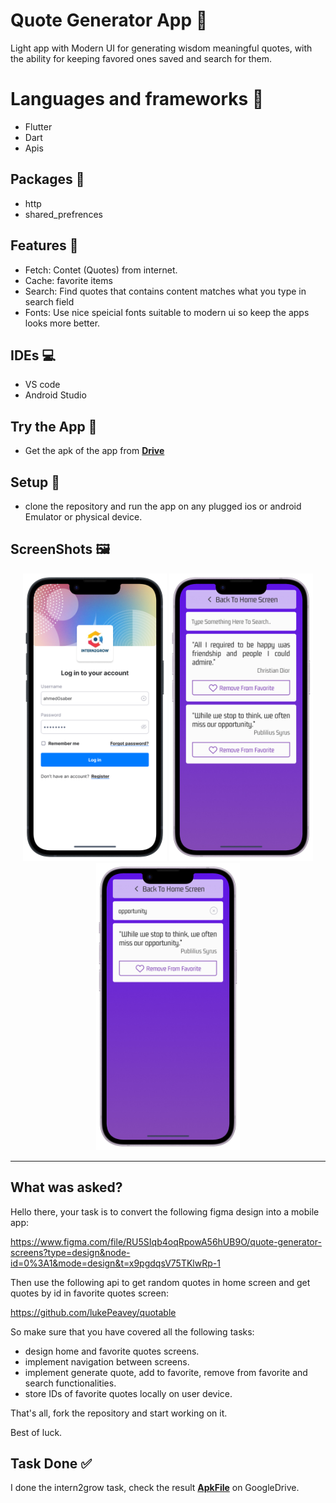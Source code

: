 # Quote Generator App 📱
Light app with Modern UI for generating wisdom meaningful quotes, with the ability for keeping favored ones saved and search for them.

# Languages and frameworks 📑
 * Flutter
 * Dart
 * Apis
   
## Packages 🔎
 * http
 * shared_prefrences

## Features 🥇
 * Fetch: Contet (Quotes) from internet.
 * Cache: favorite items
 * Search: Find quotes that contains content matches what you type in search field
 * Fonts: Use nice speicial fonts suitable to modern ui so keep the apps looks more better.

## IDEs 💻
 * VS code
 * Android Studio

## Try the App 📱
 * Get the apk of the app from [**Drive**](https://drive.google.com/file/d/1RlOTENpvQD1q3EzaTattEokzMvNtfUQa/view?usp=sharing)

## Setup 💽
 * clone the repository and run the app on any plugged ios or android Emulator or physical device.

## ScreenShots 🖼️
<div align='center'>
  <img height="460px" src="https://github.com/Mohamed-said-salah/auth-mobile-app/blob/main/auth_mobile_app_screenshots/Log%20in%20screen-portrait.png?raw=true">
  <img height="460px" src="https://github.com/Mohamed-said-salah/quote-generator-mobile-app/blob/main/quote_generator_screen_shots/Favorite%20screen-portrait.png?raw=true">
  <img height="460px" src="https://github.com/Mohamed-said-salah/quote-generator-mobile-app/blob/main/quote_generator_screen_shots/Favorite%20screen%20while%20using%20search-portrait.png?raw=true">
<hr/>
</div>


## What was asked?
Hello there, your task is to convert the following figma design into a mobile app:

https://www.figma.com/file/RU5SIqb4oqRpowA56hUB9O/quote-generator-screens?type=design&node-id=0%3A1&mode=design&t=x9pgdqsV75TKlwRp-1

Then use the following api to get random quotes in home screen and get quotes by id in favorite quotes screen:

https://github.com/lukePeavey/quotable

So make sure that you have covered all the following tasks:

-   design home and favorite quotes screens.
-   implement navigation between screens.
-   implement generate quote, add to favorite, remove from favorite and search functionalities.
-   store IDs of favorite quotes locally on user device.

That's all, fork the repository and start working on it.

Best of luck.

## Task Done ✅
I done the intern2grow task, check the result [**ApkFile**](https://drive.google.com/file/d/1RlOTENpvQD1q3EzaTattEokzMvNtfUQa/view?usp=sharing) on GoogleDrive.

